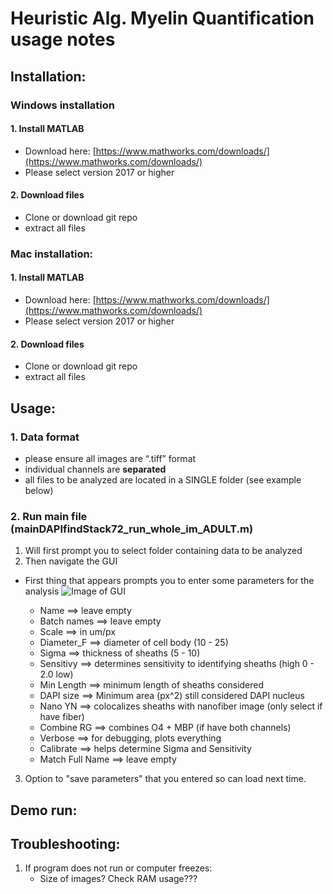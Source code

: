 # **Heuristic Alg. Myelin Quantification usage notes**


## Installation:
### **Windows installation**
  #### 1.	Install MATLAB
  * Download here: [https://www.mathworks.com/downloads/](https://www.mathworks.com/downloads/)
  * Please select version 2017 or higher
        
  #### 2.	Download files
  * Clone or download git repo
  * extract all files
         
   
### **Mac installation:**
  #### 1.	Install MATLAB
  * Download here: [https://www.mathworks.com/downloads/](https://www.mathworks.com/downloads/)
  * Please select version 2017 or higher
        
  #### 2.	Download files
  * Clone or download git repo
  * extract all files


## Usage:
  ### 1.	Data format
   * please ensure all images are “.tiff” format
   *	individual channels are **separated**
   *	all files to be analyzed are located in a SINGLE folder (see example below)

  ### 2.	Run main file (mainDAPIfindStack72_run_whole_im_ADULT.m)
   1. Will first prompt you to select folder containing data to be analyzed
   2. Then navigate the GUI
   * First thing that appears prompts you to enter some parameters for the analysis
   ![Image of GUI](https://github.com/yxu233/Myelin/blob/master/Heuristic_algorithm/Images/GUI.PNG)
   
     * Name ==> leave empty
     * Batch names ==> leave empty
     * Scale ==> in um/px
     * Diameter_F ==> diameter of cell body (10 - 25)
     * Sigma ==> thickness of sheaths (5 - 10)
     * Sensitivy ==> determines sensitivity to identifying sheaths (high 0 - 2.0 low)
     * Min Length ==> minimum length of sheaths considered
     * DAPI size ==> Minimum area (px^2) still considered DAPI nucleus
     * Nano YN ==> colocalizes sheaths with nanofiber image (only select if have fiber)
     * Combine RG ==> combines O4 + MBP (if have both channels)
     * Verbose ==> for debugging, plots everything
     * Calibrate ==> helps determine Sigma and Sensitivity
     * Match Full Name ==> leave empty
  
   3. Option to "save parameters" that you entered so can load next time.

## Demo run:


## Troubleshooting:
1.	If program does not run or computer freezes:
    * Size of images? Check RAM usage???

